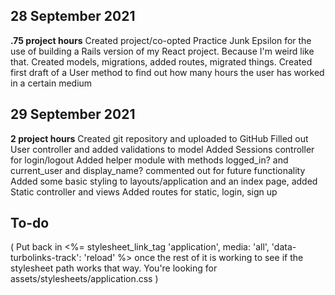 ## 28 September 2021
**.75 project hours**
Created project/co-opted Practice Junk Epsilon for the use of building a Rails version of my React project. Because I'm weird like that.
Created models, migrations, added routes, migrated things.
Created first draft of a User method to find out how many hours the user has worked in a certain medium

## 29 September 2021
**2 project hours**
Created git repository and uploaded to GitHub 
Filled out User controller and added validations to model
Added Sessions controller for login/logout
Added helper module with methods logged_in? and current_user and display_name? commented out for future functionality
Added some basic styling to layouts/application and an index page, added Static controller and views 
Added routes for static, login, sign up

## To-do 
( Put back in <%= stylesheet_link_tag    'application', media: 'all', 'data-turbolinks-track': 'reload' %> once the rest of it is working to see if the stylesheet path works that way. You're looking for assets/stylesheets/application.css )